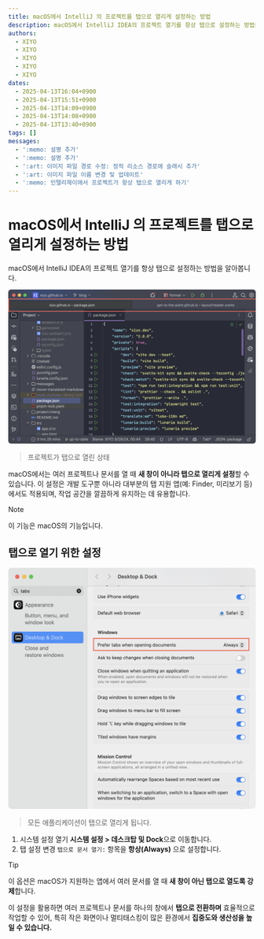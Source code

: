 ```yaml
---
title: macOS에서 IntelliJ 의 프로젝트를 탭으로 열리게 설정하는 방법
description: macOS에서 IntelliJ IDEA의 프로젝트 열기를 항상 탭으로 설정하는 방법을 알아봅니다.
authors:
  - XIYO
  - XIYO
  - XIYO
  - XIYO
  - XIYO
dates:
  - 2025-04-13T16:04+0900
  - 2025-04-13T15:51+0900
  - 2025-04-13T14:09+0900
  - 2025-04-13T14:08+0900
  - 2025-04-13T13:40+0900
tags: []
messages:
  - ':memo: 설명 추가'
  - ':memo: 설명 추가'
  - ':art: 이미지 파일 경로 수정: 정적 리소스 경로에 슬래시 추가'
  - ':art: 이미지 파일 이름 변경 및 업데이트'
  - ':memo: 인텔리제이에서 프로젝트가 항상 탭으로 열리게 하기'
---
```

# macOS에서 IntelliJ 의 프로젝트를 탭으로 열리게 설정하는 방법

macOS에서 IntelliJ IDEA의 프로젝트 열기를 항상 탭으로 설정하는 방법을 알아봅니다.

![multiple_projects_in_tabs](./assets/f242f044157db312140297d1c9971de403b0af207ef3f77f2bf74a1c300440ec5f0d02e7aea059020dfb14c19fa93f3f5dcdfe94d007a5e2c218ee9afd0f74b4.png)

> 프로젝트가 탭으로 열린 상태

macOS에서는 여러 프로젝트나 문서를 열 때 **새 창이 아니라 탭으로 열리게 설정**할 수 있습니다. 이 설정은 개발 도구뿐 아니라 대부분의 탭 지원 앱(예: Finder, 미리보기 등)에서도 적용되며, 작업 공간을 깔끔하게 유지하는 데 유용합니다.

> [!NOTE]
> 이 기능은 macOS의 기능입니다.

## 탭으로 열기 위한 설정

![always_open_tabs](./assets/b8e84f65bef3200d9888d2bc90183f76ec8c4fe129e8c0396e169265fefaffb656f2641df0f2dae9c7f59cc9c062dee44d39093993ea06acf46699d903d126cf.png)

> 모든 애플리케이션이 탭으로 열리게 됩니다.

1. 시스템 설정 열기
   **시스템 설정 > 데스크탑 및 Dock**으로 이동합니다.
2. 탭 설정 변경
   `탭으로 문서 열기:` 항목을 **항상(Always)** 으로 설정합니다.

> [!tip]
> 이 옵션은 macOS가 지원하는 앱에서 여러 문서를 열 때 **새 창이 아닌 탭으로 열도록 강제**합니다.

이 설정을 활용하면 여러 프로젝트나 문서를 하나의 창에서 **탭으로 전환하며** 효율적으로 작업할 수 있어,
특히 작은 화면이나 멀티태스킹이 많은 환경에서 **집중도와 생산성을 높일 수 있습니다.**

